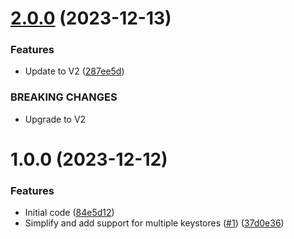 # [2.0.0](https://github.com/kapetacom/sdk-nodejs-auth-jwt/compare/v1.0.0...v2.0.0) (2023-12-13)


### Features

* Update to V2 ([287ee5d](https://github.com/kapetacom/sdk-nodejs-auth-jwt/commit/287ee5dc95cd859a2e13c6743edb942a372e4f3c))


### BREAKING CHANGES

* Upgrade to V2

# 1.0.0 (2023-12-12)


### Features

* Initial code ([84e5d12](https://github.com/kapetacom/sdk-nodejs-auth-jwt/commit/84e5d122254b328c602c0498cac3c514314400cc))
* Simplify and add support for multiple keystores ([#1](https://github.com/kapetacom/sdk-nodejs-auth-jwt/issues/1)) ([37d0e36](https://github.com/kapetacom/sdk-nodejs-auth-jwt/commit/37d0e3637ec2570f939ab7bd357e080137cdcb96))
